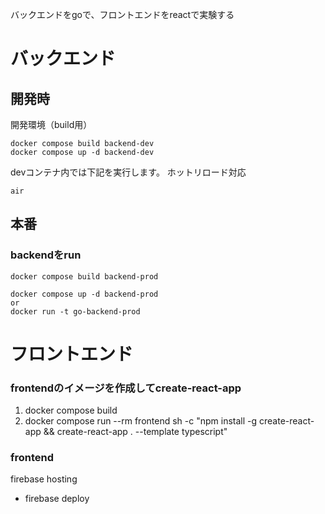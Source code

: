 バックエンドをgoで、フロントエンドをreactで実験する

# バックエンド

## 開発時

開発環境（build用）

```
docker compose build backend-dev
docker compose up -d backend-dev
```

devコンテナ内では下記を実行します。
ホットリロード対応

```
air
```

## 本番

### backendをrun

```
docker compose build backend-prod

docker compose up -d backend-prod
or
docker run -t go-backend-prod
```

# フロントエンド

### frontendのイメージを作成してcreate-react-app

 1. docker compose build
 2. docker compose run --rm frontend sh -c "npm install -g create-react-app && create-react-app . --template typescript"

### frontend
firebase hosting

- firebase deploy
